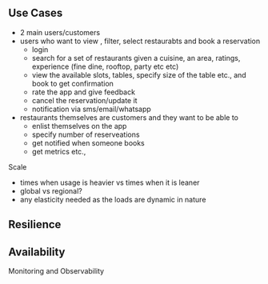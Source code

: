 ## Use Cases
- 2 main users/customers
- users who want to view , filter, select restaurabts and book a reservation
  - login
  - search for a set of restaurants given a cuisine, an area, ratings, experience (fine dine, rooftop, party etc etc)
  - view the available slots, tables, specify size of the table etc.,  and book to get confirmation
  - rate the app and give feedback
  - cancel the reservation/update it
  - notification via sms/email/whatsapp
- restaurants themselves are customers and they want to be able to
  - enlist themselves on the app
  - specify number of reserveations
  - get notified when someone books
  - get metrics etc.,      

Scale
- times when usage is heavier vs times when it is leaner
- global vs regional?
- any elasticity needed as the loads are dynamic in nature

Resilience
- 

Availability
- 

Monitoring and Observability
